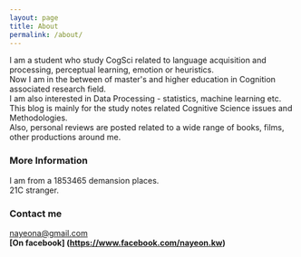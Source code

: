 ```yaml
---
layout: page
title: About
permalink: /about/
---
```


  I am a student who study CogSci related to language acquisition and processing, perceptual learning, emotion or heuristics.<br>
Now I am in the between of master's and higher education in Cognition associated research field.<br>
I am also interested in Data Processing - statistics, machine learning etc.<br>
This blog is mainly for the study notes related Cognitive Science issues and Methodologies.<br>
Also, personal reviews are posted related to a wide range of books, films, other productions around me.<br>


### More Information

I am from a 1853465 demansion places.<br>
21C stranger.


### Contact me

[nayeona@gmail.com](mailto:nayeona@gmail.com)<b><br>
[On facebook] (https://www.facebook.com/nayeon.kw)
